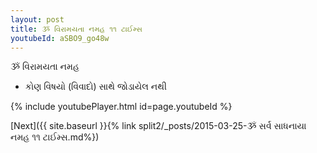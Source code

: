 ```yaml
---
layout: post
title: ૐ વિરામયતા નમહ ૧૧ ટાઈમ્સ
youtubeId: aSBO9_go48w
---
```

 
 
 ૐ વિરામયતા નમહ  
 
 -  કોણ વિષયો (વિવાદો) સાથે જોડાયેલ નથી 
 
  
 
  
 
 
 
 
 
 


{% include youtubePlayer.html id=page.youtubeId %}
 
[Next]({{ site.baseurl }}{% link  split2/_posts/2015-03-25-ૐ સર્વ સાધનાયા નમહ ૧૧ ટાઈમ્સ.md%})
 
